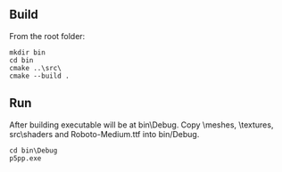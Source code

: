 ## Build

From the root folder:
```
mkdir bin
cd bin
cmake ..\src\
cmake --build .
```
## Run

After building executable will be at bin\Debug. 
Copy \meshes, \textures, src\shaders and Roboto-Medium.ttf into bin/Debug.
```
cd bin\Debug
p5pp.exe
```
